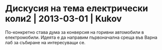 # Дискусия на тема електрически коли2 | 2013-03-01 | Kukov

По-конкретно става дума за конверсия на горивни автомобили в електромобили. Идеята е да направим първоначална среща във Варна лаб за събиране на интересуващи се.